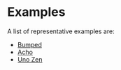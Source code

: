 # Examples

A list of representative examples are:

- [Bumped](https://github.com/Kikobeats/uno-zen/blob/master/.bumpedrc)
- [Acho](https://github.com/achohq/acho/blob/master/.bumpedrc)
- [Uno Zen](https://github.com/bumped/bumped/blob/master/.bumpedrc)
